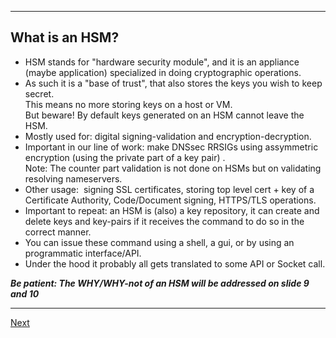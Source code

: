 ------------------
## What is an HSM?

-   HSM stands for "hardware security module", and it is an appliance
    (maybe application) specialized in doing cryptographic operations.
-   As such it is a "base of trust", that also stores the keys you wish to
    keep secret.<br> This means no more storing keys on a host or VM.<br>
    But beware! By default keys generated on an HSM cannot leave the HSM.
-   Mostly used for: digital signing-validation and encryption-decryption.
-   Important in our line of work: make DNSsec RRSIGs using assymmetric encryption (using the private part of a key pair) .<br>
    Note: The counter part validation is not done on HSMs but on validating resolving nameservers.
-   Other usage:  signing SSL certificates, storing top level cert + key
    of a Certificate Authority, Code/Document signing, HTTPS/TLS
    operations.
-   Important to repeat: an HSM is (also) a key repository, it can create and
    delete keys and key-pairs if it receives the command to do so in the
    correct manner.
-   You can issue these command using a shell, a gui, or by using an
    programmatic interface/API.
-   Under the hood it probably all gets translated to some API or Socket
    call.

***Be patient: The WHY/WHY-not of an HSM will be addressed on slide 9 and 10***

--------------------
[Next](https://github.com/niek-sidn/hsm_workshop/blob/main/Slide02.md)
